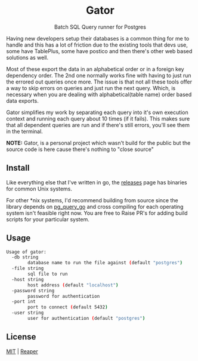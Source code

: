 <h1 align="center">
    Gator
</h1>
<p align="center">Batch SQL Query runner for Postgres</p>

Having new developers setup their databases is a common thing for me to handle and this has a lot of friction due to the
existing tools that devs use, some have TablePlus, some have postico and then there's other web based solutions as well.

Most of these export the data in an alphabetical order or in a foreign key dependency order. The 2nd one normally works fine
with having to just run the errored out queries once more. The issue is that not all these tools offer a way to skip errors
on queries and just run the next query. Which, is necessary when you are dealing with alphabetical(table name) order based data exports.

Gator simplifies my work by separating each query into it's own execution context and
running each query about 10 times (if it fails). This makes sure that all dependent queries are run and if there's still errors, you'll see them in the terminal.

**NOTE:** Gator, is a personal project which wasn't build for the public but the source code is here cause there's nothing to "close source"

## Install

Like everything else that I've written in go, the [releases](https://github.com/barelyhuman/releases) page has binaries for common Unix systems.

For other \*nix systems, I'd recommend building from source since the library depends on
[pg_query_go](https://github.com/pganalyze/pg_query_go) and cross compiling for each
operating system isn't feasible right now. You are free to Raise PR's for adding build scripts for your particular system.

## Usage

```sh
Usage of gator:
  -db string
        database name to run the file against (default "postgres")
  -file string
        sql file to run
  -host string
        host address (default "localhost")
  -password string
        password for authentication
  -port int
        port to connect (default 5432)
  -user string
        user for authentication (default "postgres")
```

## License

[MIT](https://github.com/barelyhuman/gator/blob/dev/license) | [Reaper](https://github.com/barelyhuman)
